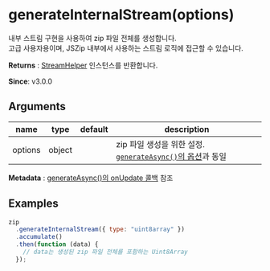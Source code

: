 # generateInternalStream(options)

내부 스트림 구현을 사용하여 zip 파일 전체를 생성합니다.  
고급 사용자용이며, JSZip 내부에서 사용하는 스트림 로직에 접근할 수 있습니다.

**Returns** : [StreamHelper]({{site.baseurl}}/documentation/api_streamhelper.html}) 인스턴스를 반환합니다.

**Since**: v3.0.0

## Arguments

| name    | type   | default | description                                                                                                                |
| ------- | ------ | ------- | -------------------------------------------------------------------------------------------------------------------------- |
| options | object |         | zip 파일 생성을 위한 설정. [`generateAsync()`의 옵션]({{site.baseurl}}/documentation/api_jszip/generate_async.html)과 동일 |

**Metadata** : [generateAsync()의 onUpdate 콜백]({{site.baseurl}}/documentation/api_jszip/generate_async.html#onupdate-callback) 참조

## Examples

```js
zip
  .generateInternalStream({ type: "uint8array" })
  .accumulate()
  .then(function (data) {
    // data는 생성된 zip 파일 전체를 포함하는 Uint8Array
  });
```
